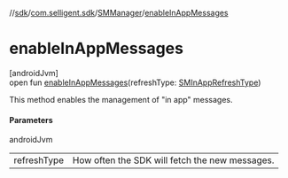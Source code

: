 //[sdk](../../../index.md)/[com.selligent.sdk](../index.md)/[SMManager](index.md)/[enableInAppMessages](enable-in-app-messages.md)

# enableInAppMessages

[androidJvm]\
open fun [enableInAppMessages](enable-in-app-messages.md)(refreshType: [SMInAppRefreshType](../-s-m-in-app-refresh-type/index.md))

This method enables the management of &quot;in app&quot; messages.

#### Parameters

androidJvm

| | |
|---|---|
| refreshType | How often the SDK will fetch the new messages. |
